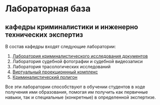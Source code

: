 # Лабораторная база 

## кафедры криминалистики и инженерно технических экспертиз

В состав кафедры входят следующие лаборатории:
1. [Лаборатория криминалистического исследования документов](https://rekkk1n.github.io/criminologylab/)
2. Лаборатория судебной фотографии и судебной видеозаписи
3. Лаборатория трасологических исследований
4. [Виртуальный проекционнный комплекс](https://rekkk1n.github.io/VR/)
5. [Криминалистический полигон](https://rekkk1n.github.io/UIGPSforensicpolygons/)

Все эти лаборатории способствуют в обучении студентов в ходе получения ими образования, помогая им получить как первичные навыки, так и специальные (конкретные) в определенной экспертизе.
